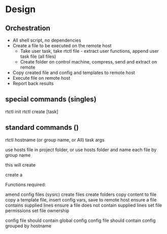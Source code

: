 # Design


## Orchestration

* All shell script, no dependencies
* Create a file to be executed on the remote host
    * Take user task, take rtctl file - extract user functions, append user task file (all files)
    * Create folder on control machine, compress, send and extract on remote
* Copy created file and config and templates to remote host
* Execute file on remote host
* Report back results

## special commands (singles)
rtctl init
rtctl create [task]

## standard commands ()
rtctl hostname (or group name, or All) task args

use hosts file in project folder, or use hosts folder and name each file by group name

this will create 

create a 

Functions required:

amend config files (sysrc)
create files
create folders
copy content to file
copy a template file, insert config vars, save to remote host
ensure a file contains supplied lines
ensure a file does not contain supplied lines
set file permissions
set file ownership


config file should contain global config
config file should contain config grouped by hostname


